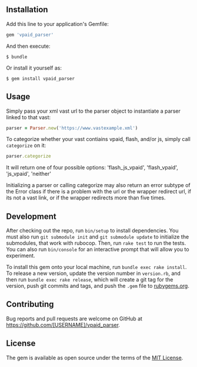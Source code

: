 ## Installation

Add this line to your application's Gemfile:

```ruby
gem 'vpaid_parser'
```

And then execute:

    $ bundle

Or install it yourself as:

    $ gem install vpaid_parser

## Usage

Simply pass your xml vast url to the parser object to instantiate a parser linked to that vast:

```ruby
parser = Parser.new('https://www.vastexample.xml')
```

To categorize whether your vast contiains vpaid, flash, and/or js, simply call `categorize` on it:

```ruby
parser.categorize
```

It will return one of four possible options: 'flash_js_vpaid', 'flash_vpaid', 'js_vpaid', 'neither'

Initializing a parser or calling categorize may also return an error subtype of the Error class if there is a problem with the url or the wrapper redirect url, if its not a vast link, or if the wrapper redirects more than five times.

## Development

After checking out the repo, run `bin/setup` to install dependencies. You must also run `git submodule init` and `git submodule update` to initialize the submodules, that work with rubocop. Then, run `rake test` to run the tests. You can also run `bin/console` for an interactive prompt that will allow you to experiment. 

To install this gem onto your local machine, run `bundle exec rake install`. To release a new version, update the version number in `version.rb`, and then run `bundle exec rake release`, which will create a git tag for the version, push git commits and tags, and push the `.gem` file to [rubygems.org](https://rubygems.org).

## Contributing

Bug reports and pull requests are welcome on GitHub at https://github.com/[USERNAME]/vpaid_parser.


## License

The gem is available as open source under the terms of the [MIT License](http://opensource.org/licenses/MIT).

